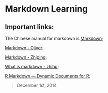 # Markdown Learning

## Important links:

The Chinese manual for markdown is [Markdown](http://wowubuntu.com/markdown/);

[Markdown - Oliver](http://joinwee.com/lesson/10/);

[Markdown - Zhiping](http://www.yangzhiping.com/tech/r-markdown-knitr.html);

[What is markdown - zhihu](http://www.zhihu.com/question/19963642);


[R Markdown — Dynamic Documents for R](http://rmarkdown.rstudio.com/);

>December 1st, 2014
